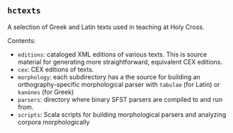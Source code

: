 ## `hctexts`


A selection of Greek and Latin texts used in teaching at Holy Cross.

Contents:

- `editions`:  cataloged XML editions of various texts.  This is source material for generating more straightforward, equivalent CEX editions.
-  `cex`: CEX editions of texts.
- `morphology`: each subdirectory has a the source for building an orthography-specific morphological parser with `tabulae` (for Latin) or `kanónes` (for Greek)
-  `parsers`: directory where binary SFST parsers are compiled to and run from.
-  `scripts`: Scala scripts for building morphological parsers and analyzing corpora morphologically
